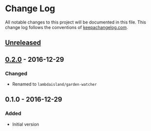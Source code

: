 # Change Log
All notable changes to this project will be documented in this file. This change log follows the conventions of [keepachangelog.com](http://keepachangelog.com/).

## [Unreleased]
<!-- ### Changed -->

<!-- ### Removed -->

<!-- ### Fixed -->

## [0.2.0] - 2016-12-29
### Changed
- Renamed to `lambdaisland/garden-watcher`

## 0.1.0 - 2016-12-29
### Added
- Initial version

[Unreleased]: https://github.com/plexus/garden-watcher/compare/0.2.0...HEAD
[0.2.0]: https://github.com/plexus/garden-watcher/compare/0.1.0...0.2.0
